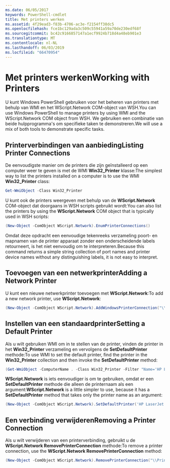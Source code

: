 ```yaml
---
ms.date: 06/05/2017
keywords: PowerShell-cmdlet
title: Met printers werken
ms.assetid: 4f29ead3-f83b-4706-ac3e-f2154ff38dc5
ms.openlocfilehash: fce1bc129ada3c509c55941a59a70de230edf68f
ms.sourcegitcommit: bc42c9166857147a1ecf9924b718d4a48eb901e3
ms.translationtype: MT
ms.contentlocale: nl-NL
ms.lasthandoff: 06/03/2019
ms.locfileid: "66470954"
---
```

# <a name="working-with-printers"></a><span data-ttu-id="49f6e-103">Met printers werken</span><span class="sxs-lookup"><span data-stu-id="49f6e-103">Working with Printers</span></span>

<span data-ttu-id="49f6e-104">U kunt Windows PowerShell gebruiken voor het beheren van printers met behulp van WMI en het WScript.Network COM-object van WSH.</span><span class="sxs-lookup"><span data-stu-id="49f6e-104">You can use Windows PowerShell to manage printers by using WMI and the WScript.Network COM object from WSH.</span></span> <span data-ttu-id="49f6e-105">We gebruiken een combinatie van beide hulpprogramma's om specifieke taken te demonstreren.</span><span class="sxs-lookup"><span data-stu-id="49f6e-105">We will use a mix of both tools to demonstrate specific tasks.</span></span>

## <a name="listing-printer-connections"></a><span data-ttu-id="49f6e-106">Printerverbindingen van aanbieding</span><span class="sxs-lookup"><span data-stu-id="49f6e-106">Listing Printer Connections</span></span>

<span data-ttu-id="49f6e-107">De eenvoudigste manier om de printers die zijn geïnstalleerd op een computer weer te geven is met de WMI **Win32_Printer** klasse:</span><span class="sxs-lookup"><span data-stu-id="49f6e-107">The simplest way to list the printers installed on a computer is to use the WMI **Win32_Printer** class:</span></span>

```powershell
Get-WmiObject -Class Win32_Printer
```

<span data-ttu-id="49f6e-108">U kunt ook de printers weergeven met behulp van de **WScript.Network** COM-object dat doorgaans in WSH scripts gebruikt wordt:</span><span class="sxs-lookup"><span data-stu-id="49f6e-108">You can also list the printers by using the **WScript.Network** COM object that is typically used in WSH scripts:</span></span>

```powershell
(New-Object -ComObject WScript.Network).EnumPrinterConnections()
```

<span data-ttu-id="49f6e-109">Omdat deze opdracht een eenvoudige tekenreeks verzameling poort- en mapnamen van de printer apparaat zonder een onderscheidende labels retourneert, is het niet eenvoudig om te interpreteren.</span><span class="sxs-lookup"><span data-stu-id="49f6e-109">Because this command returns a simple string collection of port names and printer device names without any distinguishing labels, it is not easy to interpret.</span></span>

## <a name="adding-a-network-printer"></a><span data-ttu-id="49f6e-110">Toevoegen van een netwerkprinter</span><span class="sxs-lookup"><span data-stu-id="49f6e-110">Adding a Network Printer</span></span>

<span data-ttu-id="49f6e-111">U kunt een nieuwe netwerkprinter toevoegen met **WScript.Network**:</span><span class="sxs-lookup"><span data-stu-id="49f6e-111">To add a new network printer, use **WScript.Network**:</span></span>

```powershell
(New-Object -ComObject WScript.Network).AddWindowsPrinterConnection("\\Printserver01\Xerox5")
```

## <a name="setting-a-default-printer"></a><span data-ttu-id="49f6e-112">Instellen van een standaardprinter</span><span class="sxs-lookup"><span data-stu-id="49f6e-112">Setting a Default Printer</span></span>

<span data-ttu-id="49f6e-113">Als u wilt gebruiken WMI om in te stellen van de printer, vinden de printer in het **Win32_Printer** verzameling en vervolgens de **SetDefaultPrinter** methode:</span><span class="sxs-lookup"><span data-stu-id="49f6e-113">To use WMI to set the default printer, find the printer in the **Win32_Printer** collection and then invoke the **SetDefaultPrinter** method:</span></span>

```powershell
(Get-WmiObject -ComputerName . -Class Win32_Printer -Filter "Name='HP LaserJet 5Si'").SetDefaultPrinter()
```

<span data-ttu-id="49f6e-114">**WScript.Network** is iets eenvoudiger is om te gebruiken, omdat er een **SetDefaultPrinter** methode die alleen de printernaam als een argument:</span><span class="sxs-lookup"><span data-stu-id="49f6e-114">**WScript.Network** is a little simpler to use, because it has a **SetDefaultPrinter** method that takes only the printer name as an argument:</span></span>

```powershell
(New-Object -ComObject WScript.Network).SetDefaultPrinter('HP LaserJet 5Si')
```

## <a name="removing-a-printer-connection"></a><span data-ttu-id="49f6e-115">Een verbinding verwijderen</span><span class="sxs-lookup"><span data-stu-id="49f6e-115">Removing a Printer Connection</span></span>

<span data-ttu-id="49f6e-116">Als u wilt verwijderen van een printerverbinding, gebruikt u de **WScript.Network RemovePrinterConnection** methode:</span><span class="sxs-lookup"><span data-stu-id="49f6e-116">To remove a printer connection, use the **WScript.Network RemovePrinterConnection** method:</span></span>

```powershell
(New-Object -ComObject WScript.Network).RemovePrinterConnection("\\Printserver01\Xerox5")
```

